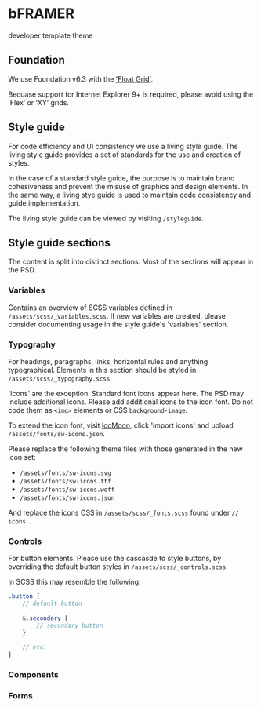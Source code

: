 # bFRAMER
developer template theme

## Foundation ##
We use Foundation v6.3 with the ['Float Grid'](https://foundation.zurb.com/sites/docs/grid.html).

Becuase support for Internet Explorer 9+ is required, please avoid using the ’Flex’ or ‘XY’ grids.

## Style guide ##
For code efficiency and UI consistency we use a living style guide. The living style guide provides a set of standards for the use and creation of styles.

In the case of a standard style guide, the purpose is to maintain brand cohesiveness and prevent the misuse of graphics and design elements. In the same way, a living stye guide is used to maintain code consistency and guide implementation.

The living style guide can be viewed by visiting `/styleguide`.

## Style guide sections ##
The content is split into distinct sections. Most of the sections will appear in the PSD.  

### Variables ###
Contains an overview of SCSS variables defined in `/assets/scss/_variables.scss`.
If new variables are created, please consider documenting usage in the style guide's 'variables' section.

### Typography ###
For headings, paragraphs, links, horizontal rules and anything typographical. Elements in this section should be styled in `/assets/scss/_typography.scss`.

'Icons' are the exception. 
Standard font icons appear here. The PSD may include additional icons. Please add additional icons to the icon font. Do not code them as `<img>` elements or CSS `background-image`.

To extend the icon font, visit [IcoMoon](https://icomoon.io/app/), click 'import icons' and upload `/assets/fonts/sw-icons.json`.

Please replace the following theme files with those generated in the new icon set:
* `/assets/fonts/sw-icons.svg`
* `/assets/fonts/sw-icons.ttf`
* `/assets/fonts/sw-icons.woff`
* `/assets/fonts/sw-icons.json`

And replace the icons CSS in `/assets/scss/_fonts.scss` found under `// icons `.

### Controls ###
For button elements. Please use the cascasde to style buttons, by overriding the default button styles in `/assets/scss/_controls.scss`.

In SCSS this may resemble the following:
```scss
.button {
    // default button
    
    &.secondary {
        // secondary button
    }
    
    // etc.
}
```

### Components ###

### Forms ###



